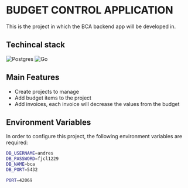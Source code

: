 # BUDGET CONTROL APPLICATION

This is the project in which the BCA backend app will be developed in.

## Techincal stack

![Postgres](https://img.shields.io/badge/postgres-%23316192.svg?style=for-the-badge&logo=postgresql&logoColor=white)
![Go](https://img.shields.io/badge/go-%2300ADD8.svg?style=for-the-badge&logo=go&logoColor=white)

## Main Features

- Create projects to manage
- Add budget items to the project
- Add invoices, each invoice will decrease the values from the budget

## Environment Variables

In order to configure this project, the following environment variables are required:

```bash
DB_USERNAME=andres
DB_PASSWORD=fjcl1229
DB_NAME=bca
DB_PORT=5432

PORT=42069
```
